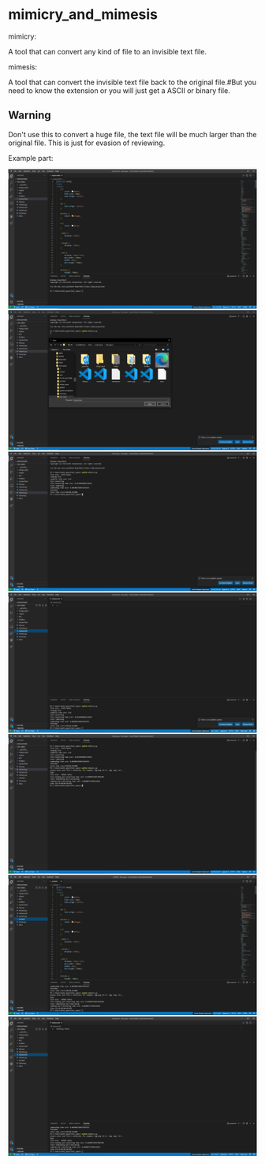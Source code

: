 # mimicry_and_mimesis

mimicry:

A tool that can convert any kind of file to an invisible text file.

mimesis:

A tool that can convert the invisible text file back to the original file.#But you need to know the extension or you will just get a ASCII or binary file.

## Warning

Don't use this to convert a huge file, the text file will be much larger than the original file. This is just for evasion of reviewing.

Example part:

<img src='https://github.com/DAF201/mimicry_and_mimesis/blob/main/Screenshot%20(515).png'>

<img src='https://github.com/DAF201/mimicry_and_mimesis/blob/main/Screenshot%20(516).png'>

<img src='https://github.com/DAF201/mimicry_and_mimesis/blob/main/Screenshot%20(517).png'>

<img src='https://github.com/DAF201/mimicry_and_mimesis/blob/main/Screenshot%20(518).png'>

<img src='https://github.com/DAF201/mimicry_and_mimesis/blob/main/Screenshot%20(519).png'>

<img src='https://github.com/DAF201/mimicry_and_mimesis/blob/main/Screenshot%20(520).png'>

<img src='https://github.com/DAF201/mimicry_and_mimesis/blob/main/Screenshot%20(521).png'>
